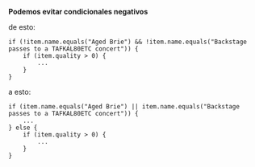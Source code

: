 **Podemos evitar condicionales negativos**

de esto:

```
if (!item.name.equals("Aged Brie") && !item.name.equals("Backstage passes to a TAFKAL80ETC concert")) {
    if (item.quality > 0) {
        ...
    }
}
```

a esto:

```
if (item.name.equals("Aged Brie") || item.name.equals("Backstage passes to a TAFKAL80ETC concert")) {
    ...
} else {
    if (item.quality > 0) {
        ...
    }
}
```
